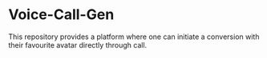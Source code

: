 # Voice-Call-Gen
This repository provides a platform where one can initiate a conversion with their favourite avatar directly through call.
